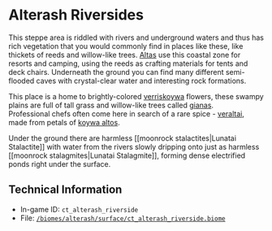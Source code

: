 # Alterash Riversides

This steppe area is riddled with rivers and underground waters and thus has rich vegetation that you would commonly find in places like these, like thickets of reeds and willow-like trees. [Altas](https://ceterai.github.io/MyEnternia/Wiki/Tags/Alta) use this coastal zone for resorts and camping, using the reeds as crafting materials for tents and deck chairs. Underneath the ground you can find many different semi-flooded caves with crystal-clear water and interesting rock formations.

This place is a home to brightly-colored [verriskoywa](https://ceterai.github.io/MyEnternia/Wiki/verriskoywa) flowers, these swampy plains are full of tall grass and willow-like trees called [gianas](https://ceterai.github.io/MyEnternia/Wiki/gianas).  
Professional chefs often come here in search of a rare spice - [veraltai](https://ceterai.github.io/MyEnternia/Wiki/veraltai), made from petals of [koywa altos](https://ceterai.github.io/MyEnternia/Wiki/koywaaltos).

Under the ground there are harmless [[moonrock stalactites|Lunatai Stalactite]] with water from the rivers slowly dripping onto just as harmless [[moonrock stalagmites|Lunatai Stalagmite]], forming dense electrified ponds right under the surface.

## Technical Information

- In-game ID: `ct_alterash_riverside`
- File: [`/biomes/alterash/surface/ct_alterash_riverside.biome`](https://github.com/Ceterai/Enternia/blob/main/biomes/alterash/surface/ct_alterash_riverside.biome)
